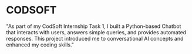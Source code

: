 # CODSOFT
"As part of my CodSoft Internship Task 1, I built a Python-based Chatbot that interacts with users, answers simple queries, and provides automated responses. This project introduced me to conversational AI concepts and enhanced my coding skills."
